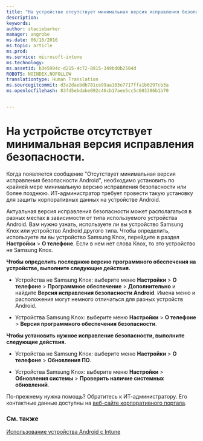 ```yaml
---
title: "На устройстве отсутствует минимальная версия исправления безопасности | Microsoft Intune"
description: 
keywords: 
author: staciebarker
manager: angrobe
ms.date: 06/16/2016
ms.topic: article
ms.prod: 
ms.service: microsoft-intune
ms.technology: 
ms.assetid: b3e5994c-d215-4c72-8915-349bd0b2504d
ROBOTS: NOINDEX,NOFOLLOW
translationtype: Human Translation
ms.sourcegitcommit: d3a2daebdb781ce99aa103e7717ffa1b0297cb3a
ms.openlocfilehash: 83fd5ebdabe092c46cb17aee5cc5c603386b1b70


---
```


# На устройстве отсутствует минимальная версия исправления безопасности.

Когда появляется сообщение "Отсутствует минимальная версия исправления безопасности Android", необходимо установить по крайней мере минимальную версию исправления безопасности или более позднюю. ИТ-администратор требует провести такую установку для защиты корпоративных данных на устройстве Android.

Актуальная версия исправления безопасности может располагаться в разных местах в зависимости от типа используемого устройства Android. Вам нужно узнать, используете ли вы устройство Samsung Knox или устройство Android другого типа. Чтобы определить, используете ли вы устройство Samsung Knox, перейдите в раздел **Настройки** > **О телефоне**. Если в нем нет слова Knox, то это устройство не Samsung Knox.

**Чтобы определить последнюю версию программного обеспечения на устройстве, выполните следующие действия.**

- Устройства не Samsung Knox: выберите меню **Настройки** > **О телефоне** > **Программное обеспечение** > **Дополнительно** и найдите **Версия исправления безопасности Android**. Имена меню и расположения могут немного отличаться для разных устройств Android.

- Устройства Samsung Knox: выберите меню **Настройки** > **О телефоне** > **Версия программного обеспечения безопасности**.

**Чтобы установить нужное исправление безопасности, выполните следующие действия.**

- Устройства не Samsung Knox: выберите меню **Настройки** > **О телефоне** > **Обновления ПО**.

- Устройства Samsung Knox: выберите меню **Настройки** > **Обновления системы** > **Проверить наличие системных обновлений**.

По-прежнему нужна помощь? Обратитесь к ИТ-администратору. Его контактные данные доступны на [веб-сайте корпоративного портала](http://portal.manage.microsoft.com).

### См. также
[Использование устройства Android с Intune](using-your-android-device-with-intune.md)



<!--HONumber=Aug16_HO4-->


